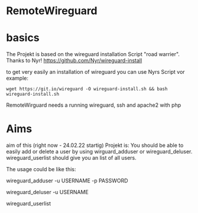 # RemoteWireguard

# basics
The Projekt is based on the wireguard installation Script "road warrier". 
Thanks to Nyr!
    https://github.com/Nyr/wireguard-install

to get very easily an installation of wireguard you can use Nyrs Script vor example: 

    wget https://git.io/wireguard -O wireguard-install.sh && bash wireguard-install.sh

RemoteWirguard needs a running wireguard, ssh and apache2 with php


# Aims
aim of this (right now - 24.02.22 startig) Projekt is: 
You should be able to easily add or delete a user by using wirguard_adduser or wireguard_deluser. wireguard_userlist should give you an list of all users.

The usage could be like this: 

wireguard_adduser -u USERNAME -p PASSWORD

wireguard_deluser -u USERNAME

wireguard_userlist


